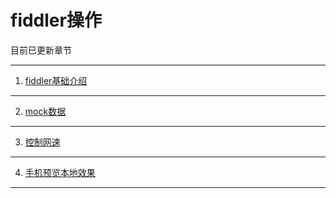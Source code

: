 # fiddler操作

目前已更新章节
- - -

1. [fiddler基础介绍](/fiddler基础介绍.md)
_ _ _

2. [mock数据](/mock数据.md)
_ _ _

3. [控制网速](/控制网速.md)
_ _ _

4. [手机预览本地效果](/手机预览本地效果.md)
_ _ _
